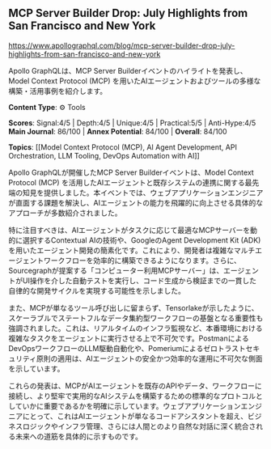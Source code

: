 ## MCP Server Builder Drop: July Highlights from San Francisco and New York

https://www.apollographql.com/blog/mcp-server-builder-drop-july-highlights-from-san-francisco-and-new-york

Apollo GraphQLは、MCP Server Builderイベントのハイライトを発表し、Model Context Protocol (MCP) を用いたAIエージェントおよびツールの多様な構築・活用事例を紹介します。

**Content Type**: ⚙️ Tools

**Scores**: Signal:4/5 | Depth:4/5 | Unique:4/5 | Practical:5/5 | Anti-Hype:4/5
**Main Journal**: 86/100 | **Annex Potential**: 84/100 | **Overall**: 84/100

**Topics**: [[Model Context Protocol (MCP), AI Agent Development, API Orchestration, LLM Tooling, DevOps Automation with AI]]

Apollo GraphQLが開催したMCP Server Builderイベントは、Model Context Protocol (MCP) を活用したAIエージェントと既存システムの連携に関する最先端の知見を提供しました。本イベントでは、ウェブアプリケーションエンジニアが直面する課題を解決し、AIエージェントの能力を飛躍的に向上させる具体的なアプローチが多数紹介されました。

特に注目すべきは、AIエージェントがタスクに応じて最適なMCPサーバーを動的に選択するContextual AIの技術や、GoogleのAgent Development Kit (ADK) を用いたエージェント開発の簡素化です。これにより、開発者は複雑なマルチエージェントワークフローを効率的に構築できるようになります。さらに、Sourcegraphが提案する「コンピューター利用MCPサーバー」は、エージェントがUI操作を介した自動テストを実行し、コード生成から検証までの一貫した自律的な開発サイクルを実現する可能性を示しました。

また、MCPが単なるツール呼び出しに留まらず、Tensorlakeが示したように、スケーラブルでステートフルなデータ集約型ワークフローの基盤となる重要性も強調されました。これは、リアルタイムのインフラ監視など、本番環境における複雑なタスクをエージェントに実行させる上で不可欠です。PostmanによるDevOpsワークフローのLLM駆動自動化や、Pomeriumによるゼロトラストセキュリティ原則の適用は、AIエージェントの安全かつ効率的な運用に不可欠な側面を示しています。

これらの発表は、MCPがAIエージェントを既存のAPIやデータ、ワークフローに接続し、より堅牢で実用的なAIシステムを構築するための標準的なプロトコルとしていかに重要であるかを明確に示しています。ウェブアプリケーションエンジニアにとって、これはAIエージェントが単なるコードアシスタントを超え、ビジネスロジックやインフラ管理、さらには人間とのより自然な対話に深く統合される未来への道筋を具体的に示すものです。